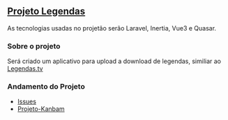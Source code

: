## [Projeto Legendas](https://legendas.desdiogo.com)

As tecnologias usadas no projetão serão Laravel, Inertia, Vue3 e Quasar.

### Sobre o projeto
Será criado um aplicativo para upload a download de legendas, similiar ao [Legendas.tv](http://legendas.tv)

### Andamento do Projeto
- [Issues](https://github.com/desdiogo/legenders/issues)
- [Projeto-Kanbam](https://github.com/desdiogo/legenders/projects/2)
